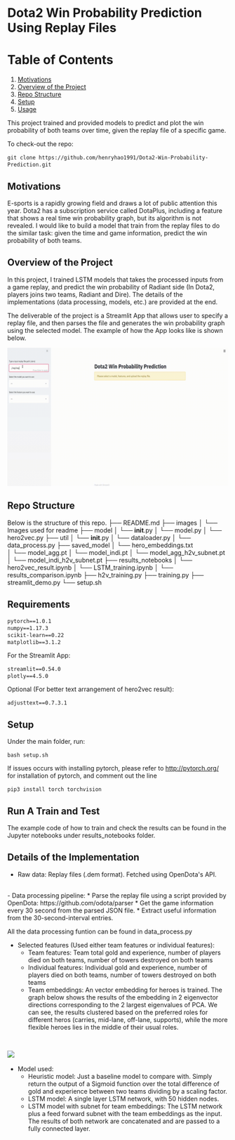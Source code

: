 # Dota2 Win Probability Prediction Using Replay Files

# Table of Contents
1. [Motivations](README.md#motivations)
2. [Overview of the Project](README.md#overview-of-the-project)
3. [Repo Structure](README.md#repo-structure)
9. [Setup](README.md#setup)
10. [Usage](README.md#usage)

This project trained and provided models to predict and plot the win probability of both teams over time, given the replay file of a specific game.

To check-out the repo:

```
git clone https://github.com/henryhao1991/Dota2-Win-Probability-Prediction.git
```

## Motivations

E-sports is a rapidly growing field and draws a lot of public attention this year. Dota2 has a subscription service called DotaPlus, including a feature that shows a real time win probability graph, but its algorithm is not revealed. I would like to build a model that train from the replay files to do the similar task: given the time and game information, predict the win probability of both teams.

## Overview of the Project

In this project, I trained LSTM models that takes the processed inputs from a game replay, and predict the win probability of Radiant side (In Dota2, players joins two teams, Radiant and Dire). The details of the implementations (data processing, models, etc.) are provided at the end.

The deliverable of the project is a Streamlit App that allows user to specify a replay file, and then parses the file and generates the win probability graph using the selected model. The example of how the App looks like is shown below.

<p float="left">
  <img src="images/streamlit_demo.gif" width="800" />
</p>

## Repo Structure

Below is the structure of this repo.
    ├── README.md
    ├── images
    │   └── Images used for readme
    ├── model
    │   └── __init__.py
    │   └── model.py
    │   └── hero2vec.py
    ├── util
    │   └── __init__.py
    │   └── dataloader.py
    │   └── data_process.py
    ├── saved_model
    │   └── hero_embeddings.txt    
    │   └── model_agg.pt
    │   └── model_indi.pt
    │   └── model_agg_h2v_subnet.pt
    │   └── model_indi_h2v_subnet.pt
    ├── results_notebooks
    │   └── hero2vec_result.ipynb
    │   └── LSTM_training.ipynb
    │   └── results_comparison.ipynb
    ├── h2v_training.py
    ├── training.py
    ├── streamlit_demo.py
    └── setup.sh

## Requirements

```
pytorch==1.0.1
numpy==1.17.3
scikit-learn==0.22
matplotlib==3.1.2
```

For the Streamlit App:

```
streamlit==0.54.0
plotly==4.5.0
```

Optional (For better text arrangement of hero2vec result):

```
adjusttext==0.7.3.1
```

## Setup

Under the main folder, run:

```
bash setup.sh
```

If issues occurs with installing pytorch, please refer to http://pytorch.org/ for installation of pytorch, and comment out the line

```
pip3 install torch torchvision
```

## Run A Train and Test

The example code of how to train and check the results can be found in the Jupyter notebooks under results_notebooks folder.

## Details of the Implementation

- Raw data: Replay files (.dem format). Fetched using OpenDota's API.
<br/>
- Data processing pipeline:
  * Parse the replay file using a script provided by OpenDota:
    https://github.com/odota/parser
  * Get the game information every 30 second from the parsed JSON file.
  * Extract useful information from the 30-second-interval entries.

  All the data processing funtion can be found in data_process.py
<br/>
- Selected features (Used either team features or individual features):
  * Team features: Team total gold and experience, number of players died on both teams, number of towers destroyed on both teams
  * Individual features: Individual gold and experience, number of players died on both teams, number of towers destroyed on both teams
  * Team embeddings: An vector embedding for heroes is trained. The graph below shows the results of the embedding in 2 eigenvector directions corresponding to the 2 largest eigenvalues of PCA. We can see, the results clustered based on the preferred roles for different heros (carries, mid-lane, off-lane, supports), while the more flexible heroes lies in the middle of their usual roles.
<br/>
  <p float="left">
    <img src="docs/images/hero2vec.png" width="800" />
  </p>

- Model used:
  * Heuristic model: Just a baseline model to compare with. Simply return the output of a Sigmoid function over the total difference of gold and experience between two teams dividing by a scaling factor.
  * LSTM model: A single layer LSTM network, with 50 hidden nodes.
  * LSTM model with subnet for team embeddings: The LSTM network plus a feed forward subnet with the team embeddings as the input. The results of both network are concatenated and are passed to a fully connected layer.
